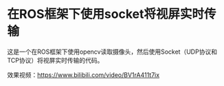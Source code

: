 # 在ROS框架下使用socket将视屏实时传输
这是一个在ROS框架下使用opencv读取摄像头，然后使用Socket（UDP协议和TCP协议）将视屏实时传输的代码。

效果视频：https://www.bilibili.com/video/BV1rA411t7ix
